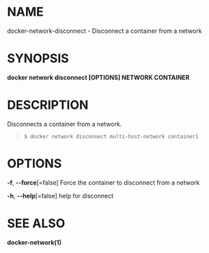 # NAME

docker-network-disconnect - Disconnect a container from a network

# SYNOPSIS

**docker network disconnect \[OPTIONS\] NETWORK CONTAINER**

# DESCRIPTION

Disconnects a container from a network.

>     $ docker network disconnect multi-host-network container1

# OPTIONS

**-f**, **--force**\[=false\] Force the container to disconnect from a network

**-h**, **--help**\[=false\] help for disconnect

# SEE ALSO

**docker-network(1)**
